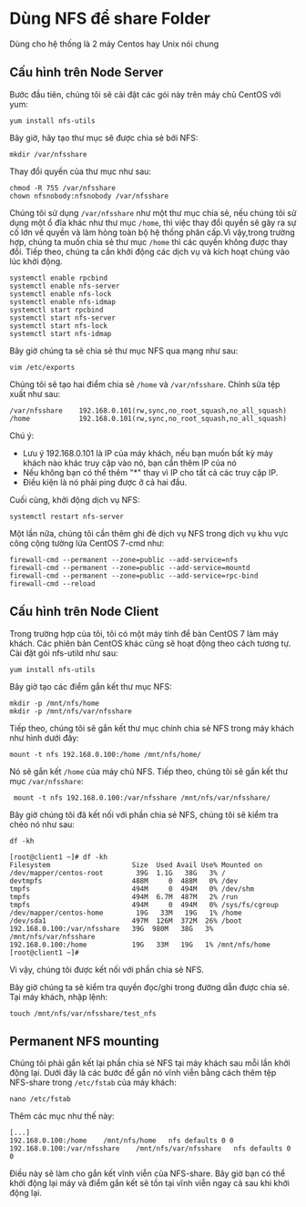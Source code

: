 # Dùng NFS để share Folder

Dùng cho hệ thống là 2 máy Centos hay Unix nói chung 


## Cấu hình trên Node Server

Bước đầu tiên, chúng tôi sẽ cài đặt các gói này trên máy chủ CentOS với yum:

```
yum install nfs-utils
```

Bây giờ, hãy tạo thư mục sẽ được chia sẻ bởi NFS:

```
mkdir /var/nfsshare
```

Thay đổi quyền của thư mục như sau:

```
chmod -R 755 /var/nfsshare
chown nfsnobody:nfsnobody /var/nfsshare
```

Chúng tôi sử dụng `/var/nfsshare` như một thư mục chia sẻ, nếu chúng tôi sử dụng một ổ đĩa khác như thư mục `/home`, thì việc thay đổi quyền sẽ gây ra sự cố lớn về quyền và làm hỏng toàn bộ hệ thống phân cấp.Vì vậy,trong trường hợp, chúng ta muốn chia sẻ thư mục `/home` thì các quyền không được thay đổi. Tiếp theo, chúng ta cần khởi động các dịch vụ và kích hoạt chúng vào lúc khởi động.

```
systemctl enable rpcbind
systemctl enable nfs-server
systemctl enable nfs-lock
systemctl enable nfs-idmap
systemctl start rpcbind
systemctl start nfs-server
systemctl start nfs-lock
systemctl start nfs-idmap
```

Bây giờ chúng ta sẽ chia sẻ thư mục NFS qua mạng như sau:

```
vim /etc/exports
```

Chúng tôi sẽ tạo hai điểm chia sẻ `/home` và `/var/nfsshare`. Chỉnh sửa tệp xuất như sau:

```
/var/nfsshare    192.168.0.101(rw,sync,no_root_squash,no_all_squash)
/home            192.168.0.101(rw,sync,no_root_squash,no_all_squash)
```

Chú ý:
- Lưu ý 192.168.0.101 là IP của máy khách, nếu bạn muốn bất kỳ máy khách nào khác truy cập vào nó, bạn cần thêm IP của nó 
- Nếu không bạn có thể thêm "*" thay vì IP cho tất cả các truy cập IP. 
- Điều kiện là nó phải ping được ở cả hai đầu.

Cuối cùng, khởi động dịch vụ NFS:

```
systemctl restart nfs-server
```

Một lần nữa, chúng tôi cần thêm ghi đè dịch vụ NFS trong dịch vụ khu vực công cộng tường lửa CentOS 7-cmd như:

```
firewall-cmd --permanent --zone=public --add-service=nfs
firewall-cmd --permanent --zone=public --add-service=mountd
firewall-cmd --permanent --zone=public --add-service=rpc-bind
firewall-cmd --reload
```

## Cấu hình trên Node Client

Trong trường hợp của tôi, tôi có một máy tính để bàn CentOS 7 làm máy khách. Các phiên bản CentOS khác cũng sẽ hoạt động theo cách tương tự. Cài đặt gói nfs-utild như sau:

```
yum install nfs-utils
```

Bây giờ tạo các điểm gắn kết thư mục NFS:

```
mkdir -p /mnt/nfs/home
mkdir -p /mnt/nfs/var/nfsshare
```

Tiếp theo, chúng tôi sẽ gắn kết thư mục chính chia sẻ NFS trong máy khách như hình dưới đây:

```
mount -t nfs 192.168.0.100:/home /mnt/nfs/home/
```

Nó sẽ gắn kết `/home` của máy chủ NFS. Tiếp theo, chúng tôi sẽ gắn kết thư mục `/var/nfsshare`:

```
 mount -t nfs 192.168.0.100:/var/nfsshare /mnt/nfs/var/nfsshare/
 ```
 
 Bây giờ chúng tôi đã kết nối với phần chia sẻ NFS, chúng tôi sẽ kiểm tra chéo nó như sau:
 
 ```
 df -kh
 ```
 ```
 [root@client1 ~]# df -kh
Filesystem                    Size  Used Avail Use% Mounted on
/dev/mapper/centos-root        39G  1.1G   38G   3% /
devtmpfs                      488M     0  488M   0% /dev
tmpfs                         494M     0  494M   0% /dev/shm
tmpfs                         494M  6.7M  487M   2% /run
tmpfs                         494M     0  494M   0% /sys/fs/cgroup
/dev/mapper/centos-home        19G   33M   19G   1% /home
/dev/sda1                     497M  126M  372M  26% /boot
192.168.0.100:/var/nfsshare   39G  980M   38G   3% /mnt/nfs/var/nfsshare
192.168.0.100:/home           19G   33M   19G   1% /mnt/nfs/home
[root@client1 ~]#
```

Vì vậy, chúng tôi được kết nối với phần chia sẻ NFS. 

Bây giờ chúng ta sẽ kiểm tra quyền đọc/ghi trong đường dẫn được chia sẻ. Tại máy khách, nhập lệnh:

```
touch /mnt/nfs/var/nfsshare/test_nfs
```

## Permanent NFS mounting

Chúng tôi phải gắn kết lại phần chia sẻ NFS tại máy khách sau mỗi lần khởi động lại. Dưới đây là các bước để gắn nó vĩnh viễn bằng cách thêm tệp NFS-share trong `/etc/fstab` của máy khách:

```
nano /etc/fstab
```
Thêm các mục như thế này:

```
[...]
192.168.0.100:/home    /mnt/nfs/home   nfs defaults 0 0
192.168.0.100:/var/nfsshare    /mnt/nfs/var/nfsshare   nfs defaults 0 0
```

Điều này sẽ làm cho gắn kết vĩnh viễn của NFS-share. Bây giờ bạn có thể khởi động lại máy và điểm gắn kết sẽ tồn tại vĩnh viễn ngay cả sau khi khởi động lại.

